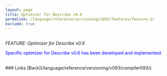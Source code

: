 ```yaml
---
layout: page
title: Optimizer for Describe v0.6
permalink: /language/reference/versioning/v093/features/feature-2/
exclude: true
---
```

<br>_FEATURE: Optimizer for Describe v0.6_

<span style="color:blue">Specific optimizer for Describe v0.6 has been developed and implemented.</span>

<br>
### Links
[Back](/language/reference/versioning/v093/compiler093/)